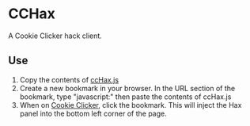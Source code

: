 # CCHax
A Cookie Clicker hack client.

## Use
1. Copy the contents of [ccHax.js](https://github.com/derekriter/CCHax/blob/main/ccHax.js)
2. Create a new bookmark in your browser. In the URL section of the bookmark, type "javascript:" then paste the contents of ccHax.js
3. When on [Cookie Clicker](https://orteil.dashnet.org/cookieclicker/), click the bookmark. This will inject the Hax panel into the bottom left corner of the page.
